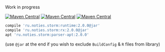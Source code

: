 Work in progress


[![Maven Central](https://img.shields.io/maven-central/v/ru.noties.storm/runtime.svg)](http://search.maven.org/#search|ga|1|g%3A%22ru.noties.storm%22%20AND%20a%3A%22runtime%22)
[![Maven Central](https://img.shields.io/maven-central/v/ru.noties.storm/rx.svg)](http://search.maven.org/#search|ga|1|g%3A%22ru.noties.storm%22%20AND%20a%3A%22rx%22)
[![Maven Central](https://img.shields.io/maven-central/v/ru.noties.storm/parser-apt.svg)](http://search.maven.org/#search|ga|1|g%3A%22ru.noties.storm%22%20AND%20a%3A%22parser-apt%22)


```groovy
compile 'ru.noties.storm:runtime:2.0.0@jar'
compile 'ru.noties.storm:rx:2.0.0@jar'
apt 'ru.noties.storm:parser-apt:2.0.0'
```


(use `@jar` at the end if you wish to exclude `BuildConfig` & `R` files from library)